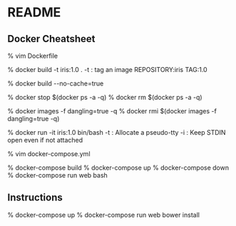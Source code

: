 # README

## Docker Cheatsheet

  % vim Dockerfile

  % docker build -t iris:1.0 .
  -t : tag an image REPOSITORY:iris TAG:1.0

  % docker build --no-cache=true

  % docker stop $(docker ps -a -q)
  % docker rm $(docker ps -a -q)

  % docker images -f dangling=true -q
  % docker rmi $(docker images -f dangling=true -q)

  % docker run -it iris:1.0 bin/bash
  -t : Allocate a pseudo-tty
  -i : Keep STDIN open even if not attached

  % vim docker-compose.yml

  % docker-compose build
  % docker-compose up
  % docker-compose down
  % docker-compose run web bash

## Instructions

  % docker-compose up
  % docker-compose run web bower install
